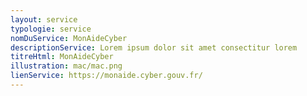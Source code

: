 ```yaml
---
layout: service
typologie: service
nomDuService: MonAideCyber
descriptionService: Lorem ipsum dolor sit amet consectitur lorem
titreHtml: MonAideCyber
illustration: mac/mac.png
lienService: https://monaide.cyber.gouv.fr/
---
```


